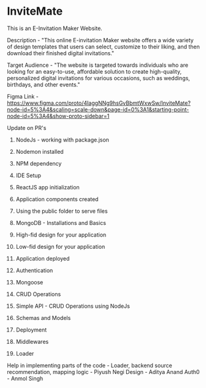 # InviteMate

This is an E-Invitation Maker Website.

Description - "This online E-invitation Maker website offers a wide variety of design templates that users can select, customize to their liking, and then download their finished digital invitations."

Target Audience - "The website is targeted towards individuals who are looking for an easy-to-use, affordable solution to create high-quality, personalized digital invitations for various occasions, such as weddings, birthdays, and other events." 


Figma Link - https://www.figma.com/proto/4IaggNNg9hsGvBbmtWxwSw/InviteMate?node-id=5%3A4&scaling=scale-down&page-id=0%3A1&starting-point-node-id=5%3A4&show-proto-sidebar=1

Update on PR's

1. NodeJs - working with package.json

2. Nodemon installed

3. NPM dependency

4. IDE Setup

5. ReactJS app initialization

6. Application components created

7. Using the public folder to serve files

8. MongoDB - Installations and Basics

9. High-fid design for your application

10. Low-fid design for your application

11. Application deployed

12. Authentication

13. Mongoose 

14. CRUD Operations

15. Simple API - CRUD Operations using NodeJs

16. Schemas and Models

17. Deployment

18. Middlewares

19. Loader

Help in implementing parts of the code  -
Loader, backend source recommendation, mapping logic - Piyush Negi
Design - Aditya Anand
Auth0 - Anmol Singh






